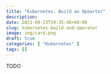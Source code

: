```yaml
---
title: "Kubernetes: Build an Opeartor"
description: 
date: 2021-09-23T19:35:48+08:00
slug: kubernetes-build-and-operator
image: img/card.png
draft: true
categories: [ "Kubernetes" ]
tags: []
---
```


TODO
